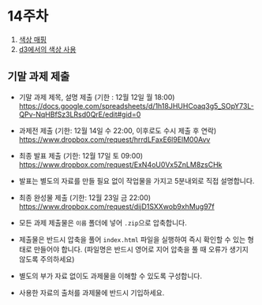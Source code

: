 14주차
===

1. [색상 매핑](./01_mapColor.md)
2. [d3에서의 색상 사용](./02_d3color.md)



## 기말 과제 제출

- 기말 과제 제목, 설명 제출 (기한 : 12월 12일 월 18:00)
https://docs.google.com/spreadsheets/d/1h18JHUHCoaq3g5_SOpY73L-QPv-NqHBfSz3LRsd0QrE/edit#gid=0


- 과제전 제출 (기한: 12월 14일 수 22:00, 이후로도 수시 제출 후 연락)
https://www.dropbox.com/request/hrrdLFaxE6l9ElM00Avv

- 최종 발표 제출 (기한: 12월 17일 토 09:00)
https://www.dropbox.com/request/ExN4oU0Vx5ZnLM8zsCHk
 - 발표는 별도의 자료를 만들 필요 없이 작업물을 가지고 5분내외로 직접 설명합니다.


- 최종 완성물 제출 (기한: 12월 23일 금 22:00)
https://www.dropbox.com/request/dijD1SXXwob9xhMug97f


- 모든 과제 제출물은 `이름` 폴더에 넣어 `.zip`으로 압축합니다.
- 제출물은 반드시 압축을 풀어 `index.html` 파일을 실행하여 즉시 확인할 수 있는 형태로 만들어야 합니다. (파일명은 반드시 영어로 지어 압축을 풀 때 오류가 생기지 않도록 주의하세요)
 - 별도의 부가 자료 없이도 과제물을 이해할 수 있도록 구성합니다.
 - 사용한 자료의 출처를 과제물에 반드시 기입하세요.
